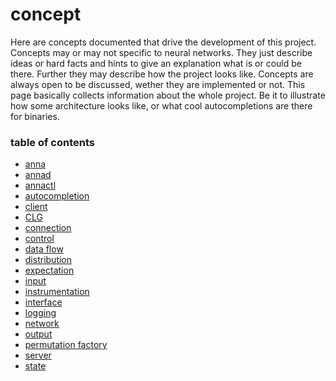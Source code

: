 # concept
Here are concepts documented that drive the development of this project.
Concepts may or may not specific to neural networks. They just describe ideas
or hard facts and hints to give an explanation what is or could be there.
Further they may describe how the project looks like. Concepts are always open
to be discussed, wether they are implemented or not. This page basically
collects information about the whole project. Be it to illustrate how some
architecture looks like, or what cool autocompletions are there for binaries.

### table of contents
- [anna](anna.md)
- [annad](annad.md)
- [annactl](annactl.md)
- [autocompletion](autocompletion.md)
- [client](client.md)
- [CLG](clg.md)
- [connection](connection.md)
- [control](control.md)
- [data flow](data_flow.md)
- [distribution](distribution.md)
- [expectation](expectation.md)
- [input](input.md)
- [instrumentation](instrumentation.md)
- [interface](interface.md)
- [logging](logging.md)
- [network](network.md)
- [output](output.md)
- [permutation factory](permutation_factory.md)
- [server](server.md)
- [state](state.md)
